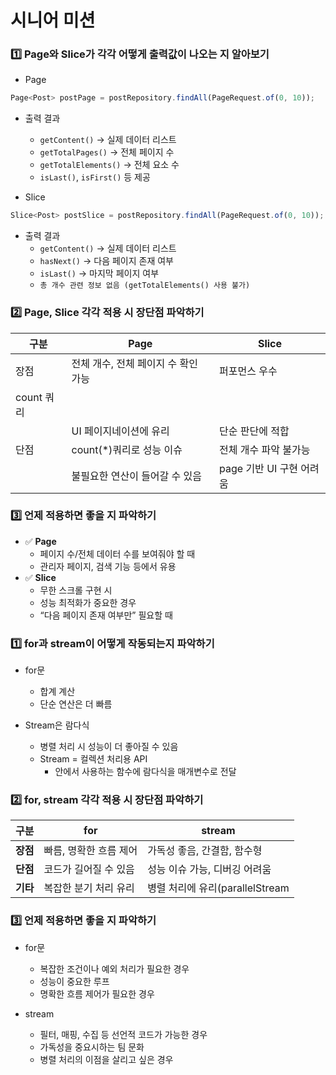 # 시니어 미션

### 1️⃣ Page와 Slice가 각각 어떻게 출력값이 나오는 지 알아보기

- Page

```jsx
Page<Post> postPage = postRepository.findAll(PageRequest.of(0, 10));
```

- 출력 결과
    - `getContent()` → 실제 데이터 리스트
    - `getTotalPages()` → 전체 페이지 수
    - `getTotalElements()` → 전체 요소 수
    - `isLast()`, `isFirst()` 등 제공

- Slice

```jsx
Slice<Post> postSlice = postRepository.findAll(PageRequest.of(0, 10));
```

- 출력 결과
    - `getContent()` → 실제 데이터 리스트
    - `hasNext()` → 다음 페이지 존재 여부
    - `isLast()` → 마지막 페이지 여부
    - `총 개수 관련 정보 없음 (getTotalElements() 사용 불가)`

### 2️⃣ Page, Slice 각각 적용 시 장단점 파악하기

| 구분 | Page | Slice |
| --- | --- | --- |
| 장점 | 전체 개수, 전체 페이지 수 확인 가능 | 퍼포먼스 우수
count 쿼리 |
|  | UI 페이지네이션에 유리 | 단순 판단에 적합 |
| 단점 | count(*)쿼리로 성능 이슈 | 전체 개수 파악 불가능 |
|  | 불필요한 연산이 들어갈 수 있음 | page 기반 UI 구현 어려움 |

### 3️⃣ 언제 적용하면 좋을 지 파악하기

- ✅ **Page**
    - 페이지 수/전체 데이터 수를 보여줘야 할 때
    - 관리자 페이지, 검색 기능 등에서 유용
- ✅ **Slice**
    - 무한 스크롤 구현 시
    - 성능 최적화가 중요한 경우
    - “다음 페이지 존재 여부만” 필요할 때

### 1️⃣ for과 stream이 어떻게 작동되는지 파악하기

- for문
    - 합계 계산
    - 단순 연산은 더 빠름

- Stream은 람다식
    - 병렬 처리 시 성능이 더 좋아질 수 있음
    - Stream = 컬렉션 처리용 API
        - 안에서 사용하는 함수에 람다식을 매개변수로 전달

### 2️⃣ for, stream 각각 적용 시 장단점 파악하기

| 구분 | for | stream |
| --- | --- | --- |
| **장점** | 빠름, 명확한 흐름 제어 | 가독성 좋음, 간결함, 함수형 |
| **단점** | 코드가 길어질 수 있음 | 성능 이슈 가능, 디버깅 어려움 |
| **기타** | 복잡한 분기 처리 유리 | 병렬 처리에 유리(parallelStream |

### 3️⃣ 언제 적용하면 좋을 지 파악하기

- for문
    - 복잡한 조건이나 예외 처리가 필요한 경우
    - 성능이 중요한 루프
    - 명확한 흐름 제어가 필요한 경우

- stream
    - 필터, 매핑, 수집 등 선언적 코드가 가능한 경우
    - 가독성을 중요시하는 팀 문화
    - 병렬 처리의 이점을 살리고 싶은 경우